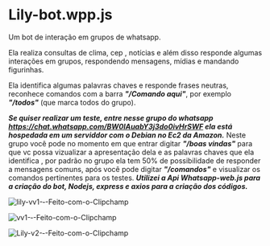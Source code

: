 # Lily-bot.wpp.js
Um bot de interação em grupos de whatsapp.

Ela realiza consultas de clima, cep , notícias e além disso responde algumas interações em grupos, respondendo mensagens, mídias e mandando figurinhas.

Ela identifica algumas palavras chaves e responde frases neutras, reconhece comandos com a barra ***"/Comando aqui"***, por exemplo ***"/todos"*** (que marca todos do grupo).

***Se quiser realizar um teste, entre nesse grupo do whatsapp https://chat.whatsapp.com/BW0lAuabY3j3do0ivHrSWF ela está hospedada em um serviddor com o Debian no Ec2 da Amazon.*** 
Neste grupo você pode no momento em que entrar digitar ***"/boas vindas"*** para que vc possa vizualizar a apresentação dela e as palavras chaves que ela identifica , por padrão no grupo ela tem 50% de possibilidade de responder a mensagens comuns, após você pode digitar ***"/comandos"*** e visualizar os comandos pertinentes para os testes.
***Utilizei a Api Whatsapp-web.js para a criação do bot, Nodejs, express e axios para a criação dos códigos.***



![lily-vv1-‐-Feito-com-o-Clipchamp](https://user-images.githubusercontent.com/69211869/211605788-5d3cfdd7-757e-483b-8070-99edd47b21dd.gif)

![vv1-‐-Feito-com-o-Clipchamp](https://user-images.githubusercontent.com/69211869/211606095-2bae5ccd-c09a-445b-b618-04234b7e31bb.gif)

![Lily-v2-‐-Feito-com-o-Clipchamp](https://user-images.githubusercontent.com/69211869/211604398-f89f424d-1ca1-4579-9cac-29a8d046c07f.gif)

